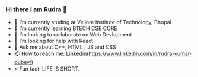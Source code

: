 ### Hi there I am Rudra 👋


- 🔭 I’m currently studing at Vellore Institute of Technology, Bhopal
- 🌱 I’m currently learning BTECH CSE CORE
- 👯 I’m looking to collaborate on Web Devlopment
- 🤔 I’m looking for help with React
- 💬 Ask me about C++, HTML , JS and CSS
- 📫 How to reach me: Linkedin(https://www.linkedin.com/in/rudra-kumar-dubey/)
- ⚡ Fun fact: LIFE IS SHORT.

<!--
**rudradubey04/rudradubey04** is a ✨ _special_ ✨ repository because its `README.md` (this file) appears on your GitHub profile.

Here are some ideas to get you started:

- 🔭 I’m currently studing at VIT BHOPAL
- 🌱 I’m currently learning BTECH CSECORE
- 👯 I’m looking to collaborate on nothing
- 🤔 I’m looking for help with something.
- 💬 Ask me about anything
- 📫 How to reach me: you don't need to
- ⚡ Fun fact: LIFE IS TOO SHORT
-->
